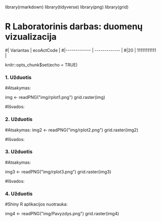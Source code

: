 library(rmarkdown)
library(tidyverse)
library(png)
library(grid)

 
 
# R Laboratorinis darbas: duomenų vizualizacija

#| Variantas | ecoActCode |
#|------------- | ------------- |
#|20   | 11111111111 |

knitr::opts_chunk$set(echo = TRUE)

### 1. Užduotis


#Atsakymas:

img <- readPNG("img/rplot1.png")
 grid.raster(img)
 

#Išvados:

### 2. Užduotis

#Atsakymas:
img2 <- readPNG("img/rplot2.png")
 grid.raster(img2)


#Išvados:


### 3. Užduotis

#Atsakymas:

img3 <- readPNG("img/rplot3.png")
 grid.raster(img3)

#Išvados:


### 4. Užduotis

#Shiny R aplikacijos nuotrauka:

img4 <- readPNG("img/Pavyzdys.png")
 grid.raster(img4)

